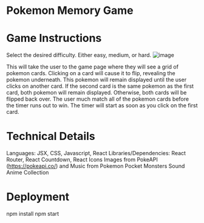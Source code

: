 # Pokemon Memory Game  


# Game Instructions 

Select the desired difficulty. Either easy, medium, or hard. 
![image](https://user-images.githubusercontent.com/31430417/169432089-bbfcfb36-9d67-457d-b4d9-30e1b80b1a9c.png)


This will take the user to the game page where they will see a grid of pokemon cards. 
Clicking on a card will cause it to flip, revealing the pokemon underneath. This pokemon will remain displayed until the user clicks on another 
card. If the second card is the same pokemon as the first card, both pokemon will remain displayed. Otherwise, both cards will be flipped back over.
The user much match all of the pokemon cards before the timer runs out to win. The timer will start as soon as you click on the first card. 

# Technical Details 

Languages: JSX, CSS, Javascript, React
Libraries/Dependencies: React Router, React Countdown, React Icons
Images from PokeAPI (https://pokeapi.co/) and Music from Pokemon Pocket Monsters Sound Anime Collection

<!-- TODO Write about basic code logic -->




# Deployment 

npm install 
npm start 


